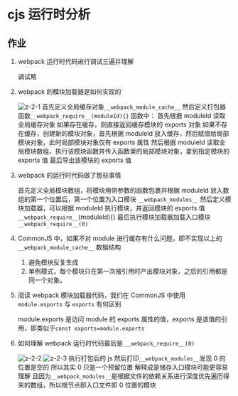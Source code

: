 # cjs 运行时分析

## 作业

1. webpack 运行时代码进行调试三遍并理解

   调试略

2. webpack 的模块加载器是如何实现的

   ![z-2-1](/img/note/5/z-2-1.jpg)
   首先定义全局缓存对象`__webpack_module_cache__`
   然后定义打包器函数`__webpack_require__(moduleId){}`
   函数中：
   首先根据 moduleId 读取全局缓存对象
   如果存在缓存，则直接返回缓存模块的 exports 对象
   如果不存在缓存，创建新的模块对象，首先根据 moduleId 放入缓存，然后赋值给局部模块对象，此时局部模块对象仅有 exports 属性
   然后根据 moduleId 读取全局模块数组，执行该模块函数并传入函数里的局部模块对象，拿到指定模块的 exports 值
   最后导出该模块的 exports 值

3. webpack 的运行时代码做了那些事情

   首先定义全局模块数组，将模块用带参数的函数包裹并根据 moduleId 放入数组的第一个位置后，第一个位置为入口模块 `__webpack_modules__`
   然后定义模块加载器，可以根据 moduleId 执行模块，并返回模块的 exports 值 `__webpack_require__`(moduleId){}
   最后执行模块加载器加载入口模块`__webpack_require__(0)`

4. CommonJS 中，如果不对 module 进行缓存有什么问题，即不实现以上的 `__webpack_module_cache__` 数据结构

   1. 避免模块反复生成
   2. 单例模式，每个模块只在第一次被引用时产出模块对象，之后的引用都是同一个对象。

5. 阅读 webpack 模块加载器代码，我们在 CommonJS 中使用 `module.exports` 与 `exports` 有何区别

   module.exports 是访问 module 的 exports 属性的值，exports 是该值的引用，即类似于`const exports=module.exports`

6. 如何理解 webpack 运行时代码最后是 `__webpack_require__(0)`

   ![z-2-2](/img/note/5/z-2-2.jpg)
   ![z-2-3](/img/note/5/z-2-3.jpg)
   执行打包后的 js 然后打印`__webpack_modules__`发现 0 的位置是空的
   所以其实 0 只是一个预留位置
   解释成是储存入口模块可能更容易理解
   且因为`__webpack_modules__`是根据文件的依赖关系进行深度优先遍历得来的数组，所以根节点即入口文件即 0 位置的模块
